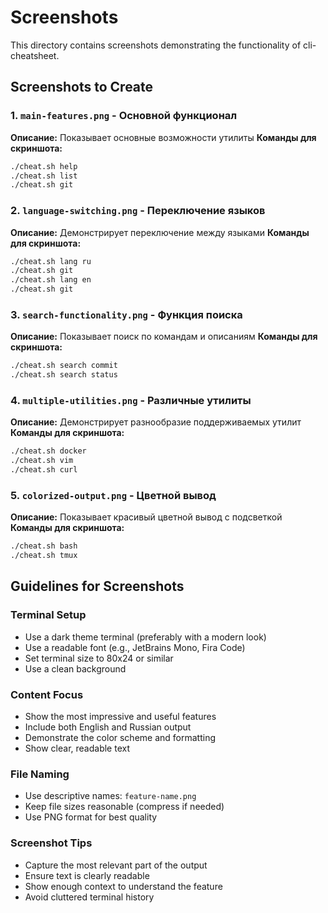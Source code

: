 # Screenshots

This directory contains screenshots demonstrating the functionality of cli-cheatsheet.

## Screenshots to Create

### 1. `main-features.png` - Основной функционал
**Описание:** Показывает основные возможности утилиты
**Команды для скриншота:**
```bash
./cheat.sh help
./cheat.sh list
./cheat.sh git
```

### 2. `language-switching.png` - Переключение языков
**Описание:** Демонстрирует переключение между языками
**Команды для скриншота:**
```bash
./cheat.sh lang ru
./cheat.sh git
./cheat.sh lang en
./cheat.sh git
```

### 3. `search-functionality.png` - Функция поиска
**Описание:** Показывает поиск по командам и описаниям
**Команды для скриншота:**
```bash
./cheat.sh search commit
./cheat.sh search status
```

### 4. `multiple-utilities.png` - Различные утилиты
**Описание:** Демонстрирует разнообразие поддерживаемых утилит
**Команды для скриншота:**
```bash
./cheat.sh docker
./cheat.sh vim
./cheat.sh curl
```

### 5. `colorized-output.png` - Цветной вывод
**Описание:** Показывает красивый цветной вывод с подсветкой
**Команды для скриншота:**
```bash
./cheat.sh bash
./cheat.sh tmux
```

## Guidelines for Screenshots

### Terminal Setup
- Use a dark theme terminal (preferably with a modern look)
- Use a readable font (e.g., JetBrains Mono, Fira Code)
- Set terminal size to 80x24 or similar
- Use a clean background

### Content Focus
- Show the most impressive and useful features
- Include both English and Russian output
- Demonstrate the color scheme and formatting
- Show clear, readable text

### File Naming
- Use descriptive names: `feature-name.png`
- Keep file sizes reasonable (compress if needed)
- Use PNG format for best quality

### Screenshot Tips
- Capture the most relevant part of the output
- Ensure text is clearly readable
- Show enough context to understand the feature
- Avoid cluttered terminal history 